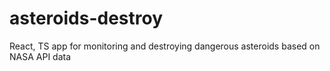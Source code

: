 # asteroids-destroy
React, TS app for monitoring and destroying dangerous asteroids based on NASA API data
